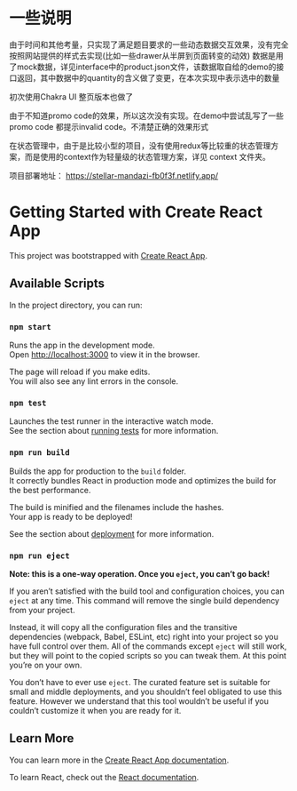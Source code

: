 # 一些说明

由于时间和其他考量，只实现了满足题目要求的一些动态数据交互效果，没有完全按照网站提供的样式去实现(比如一些drawer从半屏到页面转变的动效)
数据是用了mock数据，详见interface中的product.json文件，该数据取自给的demo的接口返回，其中数据中的quantity的含义做了变更，在本次实现中表示选中的数量

初次使用Chakra UI
整页版本也做了

由于不知道promo code的效果，所以这次没有实现。在demo中尝试乱写了一些promo code 都提示invalid code。不清楚正确的效果形式

在状态管理中，由于是比较小型的项目，没有使用redux等比较重的状态管理方案，而是使用的context作为轻量级的状态管理方案，详见 context 文件夹。

项目部署地址： https://stellar-mandazi-fb0f3f.netlify.app/

# Getting Started with Create React App

This project was bootstrapped with [Create React App](https://github.com/facebook/create-react-app).

## Available Scripts

In the project directory, you can run:

### `npm start`

Runs the app in the development mode.\
Open [http://localhost:3000](http://localhost:3000) to view it in the browser.

The page will reload if you make edits.\
You will also see any lint errors in the console.

### `npm test`

Launches the test runner in the interactive watch mode.\
See the section about [running tests](https://facebook.github.io/create-react-app/docs/running-tests) for more information.

### `npm run build`

Builds the app for production to the `build` folder.\
It correctly bundles React in production mode and optimizes the build for the best performance.

The build is minified and the filenames include the hashes.\
Your app is ready to be deployed!

See the section about [deployment](https://facebook.github.io/create-react-app/docs/deployment) for more information.

### `npm run eject`

**Note: this is a one-way operation. Once you `eject`, you can’t go back!**

If you aren’t satisfied with the build tool and configuration choices, you can `eject` at any time. This command will remove the single build dependency from your project.

Instead, it will copy all the configuration files and the transitive dependencies (webpack, Babel, ESLint, etc) right into your project so you have full control over them. All of the commands except `eject` will still work, but they will point to the copied scripts so you can tweak them. At this point you’re on your own.

You don’t have to ever use `eject`. The curated feature set is suitable for small and middle deployments, and you shouldn’t feel obligated to use this feature. However we understand that this tool wouldn’t be useful if you couldn’t customize it when you are ready for it.

## Learn More

You can learn more in the [Create React App documentation](https://facebook.github.io/create-react-app/docs/getting-started).

To learn React, check out the [React documentation](https://reactjs.org/).
